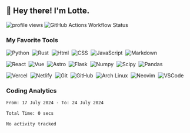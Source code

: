 ## 👋 Hey there! I'm Lotte.

![profile views](https://komarev.com/ghpvc/?username=zsga&style=for-the-badge)
![GitHub Actions Workflow Status](https://img.shields.io/github/actions/workflow/status/zsga/zsga/waka-readme.yml?style=for-the-badge)

### My Favorite Tools

![Python](https://img.shields.io/badge/-Python-05122A?style=for-the-badge&logo=python)&nbsp;
![Rust](https://img.shields.io/badge/-Rust-05122A?style=for-the-badge&logo=rust)&nbsp;
![Html](https://img.shields.io/badge/-Html-05122A?style=for-the-badge&logo=html5)&nbsp;
![CSS](https://img.shields.io/badge/-CSS-05122A?style=for-the-badge&logo=css3)&nbsp;
![JavaScript](https://img.shields.io/badge/-JavaScript-05122A?style=for-the-badge&logo=javascript)&nbsp;
![Markdown](https://img.shields.io/badge/-Markdown-05122A?style=for-the-badge&logo=markdown)&nbsp;

![React](https://img.shields.io/badge/-React-05122A?style=for-the-badge&logo=react)&nbsp;
![Vue](https://img.shields.io/badge/-Vue.js-05122A?style=for-the-badge&logo=vuedotjs)&nbsp;
![Astro](https://img.shields.io/badge/-Astro-05122A?style=for-the-badge&logo=astro)&nbsp;
![Flask](https://img.shields.io/badge/-Flask-05122A?style=for-the-badge&logo=flask)&nbsp;
![Numpy](https://img.shields.io/badge/-Numpy-05122A?style=for-the-badge&logo=numpy)&nbsp;
![Scipy](https://img.shields.io/badge/-Scipy-05122A?style=for-the-badge&logo=scipy)&nbsp;
![Pandas](https://img.shields.io/badge/-Pandas-05122A?style=for-the-badge&logo=pandas)&nbsp;


![Vercel](https://img.shields.io/badge/-Vercel-05122A?style=for-the-badge&logo=vercel)&nbsp;
![Netlify](https://img.shields.io/badge/-Netlify-05122A?style=for-the-badge&logo=netlify)&nbsp;
![Git](https://img.shields.io/badge/-Git-05122A?style=for-the-badge&logo=git)&nbsp;
![GitHub](https://img.shields.io/badge/-GitHub-05122A?style=for-the-badge&logo=github)&nbsp;
![Arch Linux](https://img.shields.io/badge/-Archlinux-05122A?style=for-the-badge&logo=archlinux)&nbsp;
![Neovim](https://img.shields.io/badge/-neovim-05122A?style=for-the-badge&logo=neovim)&nbsp;
![VSCode](https://img.shields.io/badge/-VSCode-05122A?style=for-the-badge&logo=visualstudiocode)&nbsp;


### Coding Analytics

<!--START_SECTION:waka-->

```txt
From: 17 July 2024 - To: 24 July 2024

Total Time: 0 secs

No activity tracked
```

<!--END_SECTION:waka-->

